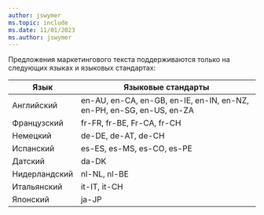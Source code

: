 ```yaml
---
author: jswymer
ms.topic: include
ms.date: 11/01/2023
ms.author: jswymer
---
```

Предложения маркетингового текста поддерживаются только на следующих языках и языковых стандартах:

|Язык|Языковые стандарты|
|-|-|
|Английский|en-AU, en-CA, en-GB, en-IE, en-IN, en-NZ, en-PH, en-SG, en-US, en-ZA|
|Французский|fr-FR, fr-BE, Fr-CA, fr-CH|
|Немецкий|de-DE, de-AT, de-CH|
|Испанский |es-ES, es-MS, es-CO, es-PE|
|Датский|da-DK|
|Нидерландский|nl-NL, nl-BE|
|Итальянский|it-IT, it-CH|
|Японский|ja-JP|
